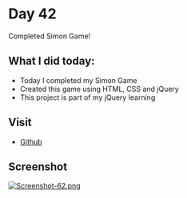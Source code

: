 # Day 42

Completed Simon Game!


## What I did today:

 - Today I completed my Simon Game
 - Created this game using HTML, CSS and jQuery
 - This project is part of my jQuery learning


## Visit

 - [Github](https://github.com/KaranChandekar)


## Screenshot

[![Screenshot-62.png](https://i.postimg.cc/prrBkP3h/Screenshot-62.png)](https://postimg.cc/Lgdf8F92)